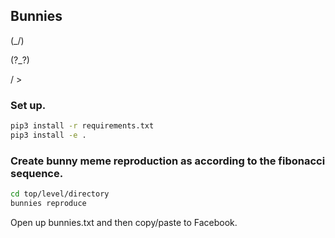 ## Bunnies

(\_/)

(?_?)

/ > 

### Set up.

``` bash 
pip3 install -r requirements.txt
pip3 install -e .
```

### Create bunny meme reproduction as according to the fibonacci sequence.

``` bash
cd top/level/directory
bunnies reproduce
```

Open up bunnies.txt and then copy/paste to Facebook.

